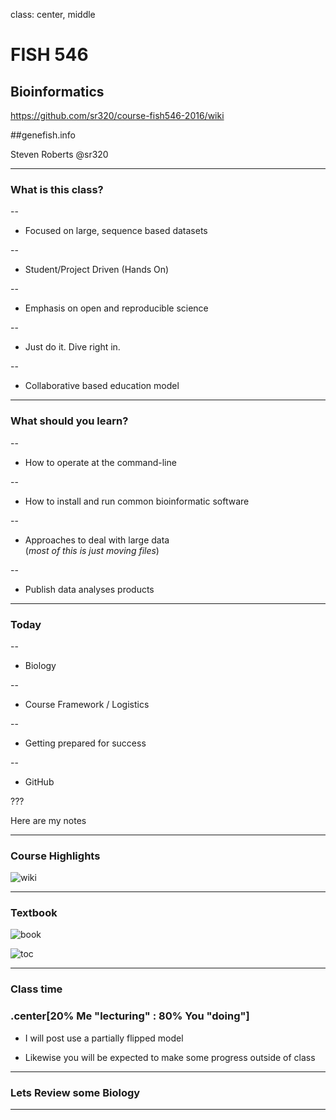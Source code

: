 class: center, middle

# FISH 546 
## Bioinformatics

https://github.com/sr320/course-fish546-2016/wiki

##genefish.info

Steven Roberts
@sr320

---

### What is this class?
--

- Focused on large, sequence based datasets

--

- Student/Project Driven (Hands On)

--

- Emphasis on open and reproducible science


--

- Just do it. Dive right in. 

--

- Collaborative based education model


---

### What should you learn?

--

- How to operate at the command-line

--

- How to install and run common bioinformatic software

--

- Approaches to deal with large data     
    (_most of this is just moving files_)

--

- Publish data analyses products



---

### Today

--

- Biology

--

- Course Framework / Logistics

--

- Getting prepared for success

--

- GitHub


??? 

Here are my notes



---
### Course Highlights

![wiki](http://eagle.fish.washington.edu/cnidarian/skitch/Home_·_sr320_course-fish546-2016_Wiki_1D9C6972.png)


---

### Textbook

![book](http://eagle.fish.washington.edu/cnidarian/skitch/Bioinformatics_Data_Skills__Reproducible_and_Robust_Research_with_Open_Source_Tools__Vince_Buffalo__9781449367374__Amazon_com__Books_1D9C69E4.png)


![toc](http://eagle.fish.washington.edu/cnidarian/skitch/Bioinformatics_Data_Skills_pdf__page_7_of_538__1D9C6A89.png)


---

### Class time


### .center[20% Me "lecturing" : 80% You "doing"]


- I will post use a partially flipped model

- Likewise you will be expected to make some progress outside of class


---



### Lets Review some Biology





---
